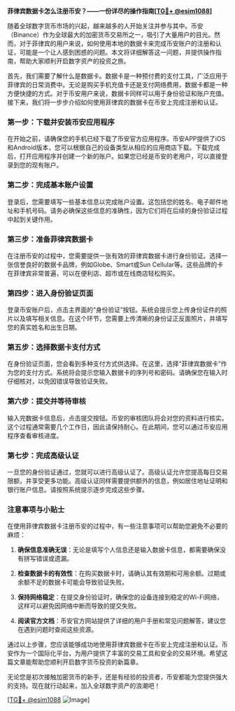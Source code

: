 **菲律宾数据卡怎么注册币安？——一份详尽的操作指南[[TG💪+ @esim1088](https://t.me/s/esim1088)]**

随着全球数字货币市场的兴起，越来越多的人开始关注并参与其中。币安（Binance）作为全球最大的加密货币交易所之一，吸引了大量用户的目光。然而，对于菲律宾的用户来说，如何使用本地的数据卡来完成币安账户的注册和认证，可能是一个让人感到困惑的问题。本文将详细解答这一问题，并提供操作指南，帮助大家顺利开启数字资产的投资之旅。

首先，我们需要了解什么是数据卡。数据卡是一种预付费的支付工具，广泛应用于菲律宾的日常消费中。无论是购买手机充值卡还是支付网络费用，数据卡都是一种方便快捷的方式。对于币安用户来说，数据卡同样可以用于身份验证和账户充值。接下来，我们将一步步介绍如何使用菲律宾的数据卡在币安上完成注册和认证。

### 第一步：下载并安装币安应用程序

在开始之前，请确保您的手机已经下载了币安官方应用程序。币安APP提供了iOS和Android版本，您可以根据自己的设备类型从相应的应用商店下载。下载完成后，打开应用程序并创建一个新的账户。如果您已经是币安的老用户，可以直接登录到您的现有账户。

### 第二步：完成基本账户设置

登录后，您需要填写一些基本信息以完成账户设置。这包括您的姓名、电子邮件地址和手机号码。请务必确保这些信息的准确性，因为它们将在后续的身份验证过程中起到关键作用。

### 第三步：准备菲律宾数据卡

在注册币安的过程中，您需要提供一张有效的菲律宾数据卡进行身份验证。选择一张信誉良好的数据卡品牌，例如Globe、Smart或Sun Cellular等。这些品牌的卡在菲律宾非常普遍，可以在便利店、超市或在线商店轻松购买。

### 第四步：进入身份验证页面

登录币安账户后，点击主界面的“身份验证”按钮。系统会提示您上传身份证件的照片以及填写相关信息。在这个环节，您需要上传清晰的身份证正反面照片，并填写您的真实姓名和出生日期。

### 第五步：选择数据卡支付方式

在身份验证页面，您会看到多种支付方式供选择。在这里，选择“菲律宾数据卡”作为您的支付方式。系统将会提示您输入数据卡的序列号和密码。请确保您在输入时仔细核对，以免因错误导致验证失败。

### 第六步：提交并等待审核

输入完数据卡信息后，点击提交按钮。币安的审核团队将会对您的资料进行核实。这个过程通常需要几个工作日，因此请保持耐心。在此期间，您可以通过币安应用程序查看审核进度。

### 第七步：完成高级认证

一旦您的身份验证通过，您就可以进行高级认证了。高级认证允许您提高每日交易限额，并享受更多功能。高级认证同样需要提供额外的信息，例如居住地址证明和银行账户信息。请按照系统提示逐步完成这些步骤。

### 注意事项与小贴士

在使用菲律宾数据卡注册币安的过程中，有一些注意事项可以帮助您避免不必要的麻烦：

1. **确保信息准确无误**：无论是填写个人信息还是输入数据卡信息，都需要确保没有拼写错误或遗漏。
   
2. **检查数据卡的有效性**：在购买数据卡时，请确认其有效期和可用余额。过期或余额不足的数据卡可能会导致验证失败。

3. **保持网络稳定**：在提交身份验证时，确保您的设备连接到稳定的Wi-Fi网络，这样可以避免因网络中断而导致的提交失败。

4. **阅读官方文档**：币安官方网站提供了详细的用户手册和常见问题解答，建议您在遇到问题时查阅这些资源。

通过以上步骤，您应该能够成功地使用菲律宾数据卡在币安上完成注册和认证。币安作为一个国际化平台，为用户提供了丰富的交易工具和安全的交易环境。希望这篇文章能帮助您顺利开启数字货币投资的新篇章。

无论您是初次接触加密货币的新手，还是有经验的投资者，币安都能为您提供强大的支持。现在就行动起来，加入全球数字资产的浪潮吧！

[[TG💪+ @esim1088](https://t.me/s/esim1088) ![Image](https://i.postimg.cc/4NQfJmqS/Snipaste-2025-05-13-00-14-12.png)]